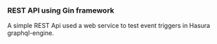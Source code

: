 ### REST API using Gin framework

A simple REST Api used a web service to test event triggers in Hasura graphql-engine.
